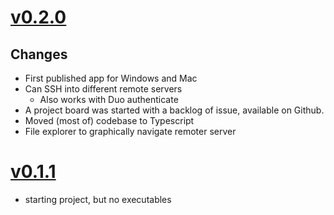 # [v0.2.0](https://github.com/biocoat/cell/releases/tag/v0.2.0)

## Changes

- First published app for Windows and Mac
- Can SSH into different remote servers
  - Also works with Duo authenticate
- A project board was started with a backlog of issue, available on Github.
- Moved (most of) codebase to Typescript
- File explorer to graphically navigate remoter server
<!-- END RELEASE NOTES -->

# [v0.1.1](https://github.com/biocoat/cell/releases/tag/v0.2.0)

- starting project, but no executables
<!-- END RELEASE NOTES -->
